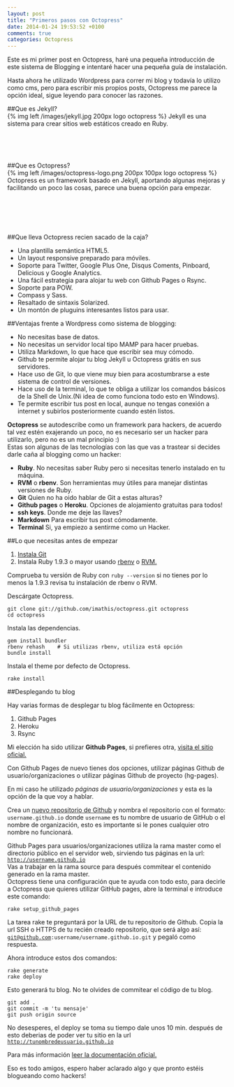 ```yaml
---
layout: post
title: "Primeros pasos con Octopress"
date: 2014-01-24 19:53:52 +0100
comments: true
categories: Octopress
---
```

Este es mi primer post en Octopress, haré una pequeña introducción de este sistema de Blogging e intentaré hacer una pequeña guía de instalación.
<!-- more -->


Hasta ahora he utilizado Wordpress para correr mi blog y todavía lo utilizo como cms, pero para escribir mis propios posts, Octopress me parece la opción ideal, sigue leyendo para conocer las razones.

##Que es Jekyll? <br>
{% img left /images/jekyll.jpg 200px logo octopress %}
Jekyll es una sistema para crear sitios web estáticos creado en Ruby. 

<br>
<br>
<br>
 
##Que es Octopress? <br>
{% img left /images/octopress-logo.png 200px 100px logo octopress %}
Octopress es un framework basado en Jekyll, aportando algunas mejoras y facilitando un poco las cosas, parece una buena opción para empezar.

<br>
<br>
<br>
<br>

##Que lleva Octopress recien sacado de la caja?

* Una plantilla semántica HTML5.
* Un layout responsive preparado para móviles.
* Soporte para Twitter, Google Plus One, Disqus Coments, Pinboard, Delicious y Google Analytics.
* Una fácil estrategia para alojar tu web con Github Pages o Rsync.
* Soporte para POW.
* Compass y Sass.
* Resaltado de sintaxis Solarized.
* Un montón de pluguins interesantes listos para usar.


##Ventajas frente a Wordpress como sistema de blogging: <br>

* No necesitas base de datos.
* No necesitas un servidor local tipo MAMP para hacer pruebas.
* Utiliza Markdown, lo que hace que escribir sea muy cómodo.
* Github te permite alojar tu blog Jekyll u Octopress grátis en sus servidores.
* Hace uso de Git, lo que viene muy bien para acostumbrarse a este sistema de control de versiones.
* Hace uso de la terminal, lo que te obliga a utilizar los comandos básicos de la Shell de Unix.(Ni idea de como funciona todo esto en Windows).
* Te permite escribir tus post en local, aunque no tengas conexión a internet y subirlos posteriormente cuando estén listos.


__Octopress__ se autodescribe como un framework para hackers, de acuerdo tal vez estén exajerando un poco, no es necesario ser un hacker para utilizarlo, pero no es un mal principio :)<br>
Estas son algunas de las tecnologías con las que vas a trastear si decides darle caña al blogging como un hacker:

* **Ruby**. No necesitas saber Ruby pero si necesitas tenerlo instalado en tu máquina.
* **RVM** o **rbenv**. Son herramientas muy útiles para manejar distintas versiones de Ruby.
* **Git** Quien no ha oido hablar de Git a estas alturas?
* **Github pages** o **Heroku**. Opciones de alojamiento gratuitas para todos!
* **ssh keys**. Donde me deje las llaves?
* **Markdown** Para escribir tus post cómodamente.
* **Terminal** Si, ya empiezo a sentirme como un Hacker.

##Lo que necesitas antes de empezar

1. [Instala Git](http://git-scm.com/downloads)
2. Instala Ruby 1.9.3 o mayor usando [rbenv](https://github.com/sstephenson/rbenv) o [RVM.](http://rvm.io/)

Comprueba tu versión de Ruby con <code>ruby --version</code> si no tienes por lo menos la 1.9.3 revisa tu instalación de rbenv o RVM.

Descárgate Octopress.

```
git clone git://github.com/imathis/octopress.git octopress
cd octopress
```
Instala las dependencias.

``` 
gem install bundler
rbenv rehash    # Si utilizas rbenv, utiliza está opción
bundle install
```

Instala el theme por defecto de Octopress.

```
rake install
```

##Desplegando tu blog

Hay varias formas de desplegar tu blog fácilmente en Octopress:

1. Github Pages
2. Heroku
3. Rsync

Mi elección ha sido utilizar __Github Pages__, si prefieres otra, [visita el sitio oficial.](http://octopress.org/docs/deploying/)

Con Github Pages de nuevo tienes dos opciones, utilizar páginas Github de usuario/organizaciones o utilizar páginas Github de proyecto (hg-pages).

En mi caso he utilizado _páginas de usuario/organizaciones_ y esta es la opción de la que voy a hablar.

Crea un [nuevo repositorio de Github](https://github.com/new) y nombra el repositorio con el formato: <code>username.github.io</code> donde <code>username</code> es tu nombre de usuario de GitHub o el nombre de organización, esto es importante si le pones cualquier otro nombre no funcionará.

Github Pages para usuarios/organizaciones utiliza la rama master como el directorio público en el servidor web, sirviendo tus páginas en la url: <code>http://username.github.io</code><br>
Vas a trabajar en la rama source para después commitear el contenido generado en la rama master.<br> Octopress tiene una configuración que te ayuda con todo esto, para decirle a Octopress que quieres utilizar GitHub pages, abre la terminal e introduce este comando:
```
rake setup_github_pages
```
La tarea rake te preguntará por la URL de tu repositorio de Github. Copia la url SSH o HTTPS de tu recién creado repositorio, que será algo así: <code>git@github.com:username/username.github.io.git</code> y pegaló como respuesta.

Ahora introduce estos dos comandos:
```
rake generate
rake deploy
```
Esto generará tu blog.
No te olvides de commitear el código de tu blog.
```
git add .
git commit -m 'tu mensaje'
git push origin source
```
No desesperes, el deploy se toma su tiempo dale unos 10 min. después de esto deberias de poder ver tu sitio en la url <code>http://tunombredeusuario.github.io</code>

Para más información [leer la documentación oficial.](http://octopress.org/docs/deploying/github/)

Eso es todo amigos, espero haber aclarado algo y que pronto estéis blogueando como hackers!<br>